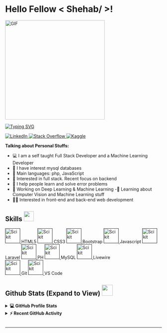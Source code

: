 <h1> Hello Fellow < Shehab/ >!  </h1>

  <img align="center" alt="GIF" src="https://github.com/abhisheknaiidu/abhisheknaiidu/blob/master/code.gif?raw=true" width="320" height="320" />
  

<a href="https://git.io/typing-svg"><img src="https://readme-typing-svg.herokuapp.com?font=Fira+Code&weight=200&size=17&pause=1015&color=5324F7&width=479&height=70&lines=Hi+%F0%9F%91%8B%2C+I'm+a+Full+Stack+developer;Always+learning+new+things;And+we+help+others;Freelance" alt="Typing SVG" /></a>

   <a href="https://www.linkedin.com/in/shehab-mohamed-b81b0a238/" target="_blank">
    <img alt="LinkedIn" src="https://img.shields.io/badge/LinkedIn-0077B5?style=for-the-badge&logo=linkedin&logoColor=white">
  </a>   
  
   <a href="https://web.facebook.com/shehab.moee/" target="_blank">
    <img alt="Stack Overflow" src="https://img.shields.io/badge/facbook-0007B5?style=for-the-badge&logo=facebook&logoColor=white">
  </a>  
  <a href="https://github.com/shehab83" target="_blank">
    <img alt="Kaggle" src="https://img.shields.io/badge/github-20BEFF?style=for-the-badge&logo=github&logoColor=black">
  </a>  

**Talking about Personal Stuffs:**
	
- 💻 I am a self taught Full Stack Developer and a Machine Learning Developer
- 📝 I have interest mysql databases
- 🌟 Main languages: php, JavaScript
- 🧐   Interested in full stack. Recent focus on backend
- 🤝 I help people learn and solve error problems
- 🔭 Working on Deep Learning & Machine Learning
-🌱 Learning about Computer Vision and Machine Learning stuff
- 👨‍💻 Interested in front-end and back-end web development
<h2> Skills <img src = "https://media2.giphy.com/media/QssGEmpkyEOhBCb7e1/giphy.gif?cid=ecf05e47a0n3gi1bfqntqmob8g9aid1oyj2wr3ds3mg700bl&rid=giphy.gif" width = 32px> </h2>


  <a href="" target="_blank">
    <img alt="Scikit" src="https://seeklogo.com/images/H/html5-without-wordmark-color-logo-14D252D878-seeklogo.com.png"width="48" height="48" alt="HTML5">
  </a>HTML5

 <a href="" target="_blank">
    <img alt="Scikit" src="https://upload.wikimedia.org/wikipedia/commons/thumb/6/62/CSS3_logo.svg/48px-CSS3_logo.svg.png" width="48" height="48" alt="Css3">
  </a>CSS3

 <a href="" target="_blank">
    <img alt="Scikit"  src="https://cdn.worldvectorlogo.com/logos/bootstrap-4.svg" width="48" height="48" alt="Bootstrap">
  </a>Bootstrap
 <a href="" target="_blank">
    <img alt="Scikit"  src="https://upload.wikimedia.org/wikipedia/commons/thumb/9/99/Unofficial_JavaScript_logo_2.svg/1024px-Unofficial_JavaScript_logo_2.svg.png" width="48" height="48" alt="javascript">
  </a>Javascript
  

<a href="" target="_blank"> 
    <img alt="Scikit" src="https://cdn.worldvectorlogo.com/logos/laravel-2.svg" width="48" height="48">
  </a>Laravel

   <a href="" target="_blank">
    <img alt="Scikit" src="https://i.ibb.co/LzmYpDX/146-1466902-php-logo-png-transparent-php-logo-png-png-removebg-preview.png" width="48" height="48" alt="PHP">
  </a>PH
   <a href="" target="_blank">
    <img alt="Scikit"  src="https://www.logo.wine/a/logo/MySQL/MySQL-Logo.wine.svg" width="48" height="48" alt="Laravel">
  </a>MySQL
  
   <a href="" target="_blank">
    <img alt="Scikit"  src="https://i0.wp.com/laravel-livewire.com/img/twitter.png" width="48" height="48" alt="livewire">
  </a>Livewire<br>
   <a href="" target="_blank">
    <img alt="Scikit" src="https://upload.wikimedia.org/wikipedia/commons/thumb/3/3f/Git_icon.svg/1200px-Git_icon.svg.png" width="48" height="48" alt="Git">
  </a>Git
   <a href="" target="_blank">
    <img alt="Scikit"  src="https://upload.wikimedia.org/wikipedia/commons/9/9a/Visual_Studio_Code_1.35_icon.svg" width="48" height="48" alt="Jamstack" />
  </a>VS Code

 
   

<h2> Github Stats (Expand to View) <img src = "https://i.pinimg.com/originals/65/c4/f4/65c4f452571be1261e9c623f7da488ac.gif" width = 35px> </h2>

<details> 
  <summary><b>💻 GitHub Profile Stats</b></summary>
  <br/>
  <p align="center">
    <a href="https://github.com/anuraghazra/github-readme-stats"><img alt="Aastha's Github Stats" src="https://github-readme-stats.vercel.app/api?username=aastha12&show_icons=true&count_private=true&theme=algolia" height="192px"/></a>
<br/>
  &nbsp;
	  <img src="https://github-readme-stats.vercel.app/api/top-langs?username=aastha12&show_icons=true&locale=en&layout=compact&theme=algolia" alt="aastha12" height="192px"/>
  <br/>
  </p>
</details>


<details>
  <summary><b>⚡ Recent GitHub Activity</b></summary>
  <br/>
   <a href="https://github.com/aastha12"><img alt="Aastha's Activity Graph" src="https://activity-graph.herokuapp.com/graph?username=aastha12&custom_title=Aastha's%20Contribution%20Graph&theme=react-dark" /></a>
  <br/>

</details>

<br/>



----------------------------------------------------------------------
